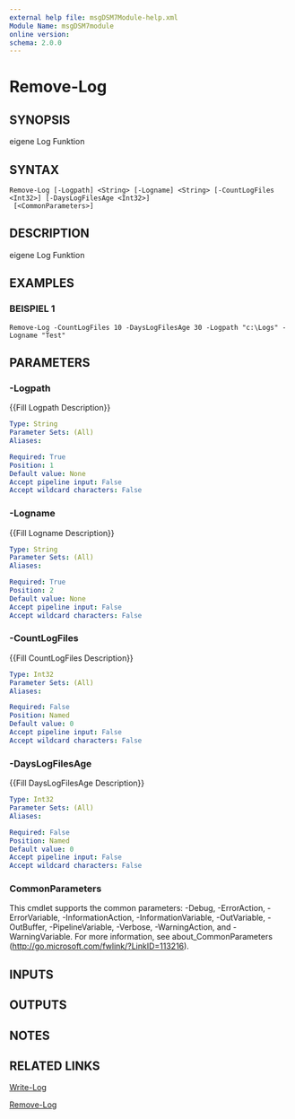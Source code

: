 ```yaml
---
external help file: msgDSM7Module-help.xml
Module Name: msgDSM7module
online version:
schema: 2.0.0
---
```


# Remove-Log

## SYNOPSIS
eigene Log Funktion

## SYNTAX

```
Remove-Log [-Logpath] <String> [-Logname] <String> [-CountLogFiles <Int32>] [-DaysLogFilesAge <Int32>]
 [<CommonParameters>]
```

## DESCRIPTION
eigene Log Funktion

## EXAMPLES

### BEISPIEL 1
```
Remove-Log -CountLogFiles 10 -DaysLogFilesAge 30 -Logpath "c:\Logs" -Logname "Test"
```

## PARAMETERS

### -Logpath
{{Fill Logpath Description}}

```yaml
Type: String
Parameter Sets: (All)
Aliases:

Required: True
Position: 1
Default value: None
Accept pipeline input: False
Accept wildcard characters: False
```

### -Logname
{{Fill Logname Description}}

```yaml
Type: String
Parameter Sets: (All)
Aliases:

Required: True
Position: 2
Default value: None
Accept pipeline input: False
Accept wildcard characters: False
```

### -CountLogFiles
{{Fill CountLogFiles Description}}

```yaml
Type: Int32
Parameter Sets: (All)
Aliases:

Required: False
Position: Named
Default value: 0
Accept pipeline input: False
Accept wildcard characters: False
```

### -DaysLogFilesAge
{{Fill DaysLogFilesAge Description}}

```yaml
Type: Int32
Parameter Sets: (All)
Aliases:

Required: False
Position: Named
Default value: 0
Accept pipeline input: False
Accept wildcard characters: False
```

### CommonParameters
This cmdlet supports the common parameters: -Debug, -ErrorAction, -ErrorVariable, -InformationAction, -InformationVariable, -OutVariable, -OutBuffer, -PipelineVariable, -Verbose, -WarningAction, and -WarningVariable. For more information, see about_CommonParameters (http://go.microsoft.com/fwlink/?LinkID=113216).

## INPUTS

## OUTPUTS

## NOTES

## RELATED LINKS

[Write-Log]()

[Remove-Log]()

